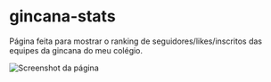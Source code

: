 # gincana-stats
Página feita para mostrar o ranking de seguidores/likes/inscritos das equipes da gincana do meu colégio.

![Screenshot da página](http://i.imgur.com/QDqGYue.jpg)
